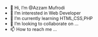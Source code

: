 - 👋 Hi, I’m @Azzam Mufrodi
- 👀 I’m interested in Web Developer
- 🌱 I’m currently learning HTML,CSS,PHP
- 💞️ I’m looking to collaborate on ...
- 📫 How to reach me ...

<!---
azzammufrodi/azzammufrodi is a ✨ special ✨ repository because its `README.md` (this file) appears on your GitHub profile.
You can click the Preview link to take a look at your changes.
--->
